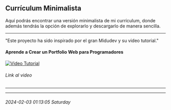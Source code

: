 ## Currículum Minimalista 
Aquí podrás encontrar una versión minimalista de mi currículum, donde además tendrás la opción de explorarlo y descargarlo de manera sencilla.

------------

"Este proyecto ha sido inspirado por el gran Midudev y su video tutorial."
#### Aprende a Crear un Portfolio Web para Programadores
[![Video Tutorial](https://i.ibb.co/pXTtJbc/Captura-de-pantalla-2024-02-03-a-las-12-42-10-a-m.png "Video Tutorial")](https://www.youtube.com/watch?v=Zwh92LTB-Bk&t=2s "Video Tutorial")
###### Link al video 


------------

------------
###### 2024-02-03 01:13:05 Saturday
